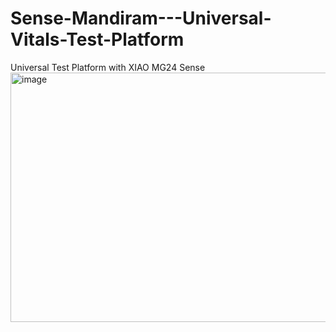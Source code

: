 # Sense-Mandiram---Universal-Vitals-Test-Platform
Universal Test Platform with XIAO MG24 Sense 
<img width="661" height="399" alt="image" src="https://github.com/user-attachments/assets/68364b3f-9c48-4dbe-a33b-a95c956c3967" />

